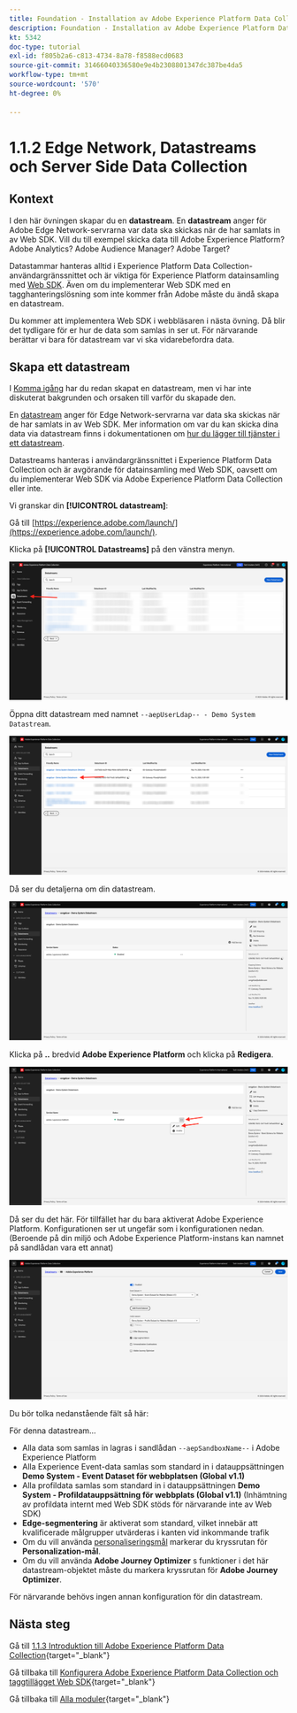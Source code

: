 ```yaml
---
title: Foundation - Installation av Adobe Experience Platform Data Collection och Web SDK-tillägget - Edge Network, Datastreams och Server Side Data Collection
description: Foundation - Installation av Adobe Experience Platform Data Collection och Web SDK-tillägget - Edge Network, Datastreams och Server Side Data Collection
kt: 5342
doc-type: tutorial
exl-id: f805b2a6-c813-4734-8a78-f8588ecd0683
source-git-commit: 31466040336580e9e4b2308801347dc387be4da5
workflow-type: tm+mt
source-wordcount: '570'
ht-degree: 0%

---
```


# 1.1.2 Edge Network, Datastreams och Server Side Data Collection

## Kontext

I den här övningen skapar du en **datastream**. En **datastream** anger för Adobe Edge Network-servrarna var data ska skickas när de har samlats in av Web SDK. Vill du till exempel skicka data till Adobe Experience Platform? Adobe Analytics? Adobe Audience Manager? Adobe Target?

Datastammar hanteras alltid i Experience Platform Data Collection-användargränssnittet och är viktiga för Experience Platform datainsamling med [Web SDK](https://experienceleague.adobe.com/sv/docs/experience-platform/web-sdk/home). Även om du implementerar Web SDK med en tagghanteringslösning som inte kommer från Adobe måste du ändå skapa en datastream.

Du kommer att implementera Web SDK i webbläsaren i nästa övning. Då blir det tydligare för er hur de data som samlas in ser ut. För närvarande berättar vi bara för datastream var vi ska vidarebefordra data.

## Skapa ett datastream

I [Komma igång](./../../../../modules/getting-started/gettingstarted/ex2.md) har du redan skapat en datastream, men vi har inte diskuterat bakgrunden och orsaken till varför du skapade den.

En [datastream](https://experienceleague.adobe.com/sv/docs/experience-platform/datastreams/overview) anger för Edge Network-servrarna var data ska skickas när de har samlats in av Web SDK. Mer information om var du kan skicka dina data via datastream finns i dokumentationen om [hur du lägger till tjänster i ett datastream](https://experienceleague.adobe.com/sv/docs/experience-platform/datastreams/configure#add-services).

Datastreams hanteras i användargränssnittet i Experience Platform Data Collection och är avgörande för datainsamling med Web SDK, oavsett om du implementerar Web SDK via Adobe Experience Platform Data Collection eller inte.

Vi granskar din **[!UICONTROL datastream]**:

Gå till [https://experience.adobe.com/launch/](https://experience.adobe.com/launch/).

Klicka på **[!UICONTROL Datastreams]** på den vänstra menyn.

![Klicka på Datastream-ikonen i den vänstra navigeringen](./images/edgeconfig1.png)

Öppna ditt datastream med namnet `--aepUserLdap-- - Demo System Datastream`.

![Namnge dataströmmen och spara](./images/edgeconfig2.png)

Då ser du detaljerna om din datastream.

![Namnge dataströmmen och spara](./images/edgecfg1.png)

Klicka på **..** bredvid **Adobe Experience Platform** och klicka på **Redigera**.

![Namnge dataströmmen och spara](./images/edgecfg1a.png)

Då ser du det här. För tillfället har du bara aktiverat Adobe Experience Platform. Konfigurationen ser ut ungefär som i konfigurationen nedan. (Beroende på din miljö och Adobe Experience Platform-instans kan namnet på sandlådan vara ett annat)

![Namnge dataströmmen och spara](./images/edgecfg2.png)

Du bör tolka nedanstående fält så här:

För denna datastream...

- Alla data som samlas in lagras i sandlådan `--aepSandboxName--` i Adobe Experience Platform
- Alla Experience Event-data samlas som standard in i datauppsättningen **Demo System - Event Dataset för webbplatsen (Global v1.1)**
- Alla profildata samlas som standard in i datauppsättningen **Demo System - Profildatauppsättning för webbplats (Global v1.1)** (Inhämtning av profildata internt med Web SDK stöds för närvarande inte av Web SDK)
- **Edge-segmentering** är aktiverat som standard, vilket innebär att kvalificerade målgrupper utvärderas i kanten vid inkommande trafik
- Om du vill använda [personaliseringsmål](https://experienceleague.adobe.com/sv/docs/experience-platform/destinations/catalog/personalization/overview) markerar du kryssrutan för **Personalization-mål**.
- Om du vill använda **Adobe Journey Optimizer** s funktioner i det här datastream-objektet måste du markera kryssrutan för **Adobe Journey Optimizer**.

För närvarande behövs ingen annan konfiguration för din datastream.

## Nästa steg

Gå till [1.1.3 Introduktion till Adobe Experience Platform Data Collection](./ex3.md){target="_blank"}

Gå tillbaka till [Konfigurera Adobe Experience Platform Data Collection och taggtillägget Web SDK](./data-ingestion-launch-web-sdk.md){target="_blank"}

Gå tillbaka till [Alla moduler](./../../../../overview.md){target="_blank"}
